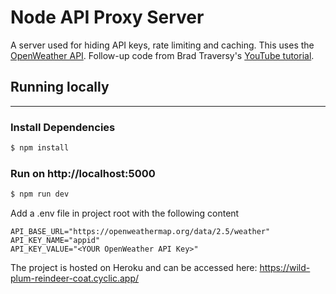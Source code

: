 # Node API Proxy Server

A server used for hiding API keys, rate limiting and caching. This uses the [OpenWeather API](https://openweathermap.org/api). Follow-up code from Brad Traversy's [YouTube tutorial](https://www.youtube.com/watch?v=ZGymN8aFsv4).

## Running locally
---
### Install Dependencies
```bash
$ npm install
```
### Run on http://localhost:5000
```bash
$ npm run dev
```
Add a .env file in project root with the following content
```
API_BASE_URL="https://openweathermap.org/data/2.5/weather"
API_KEY_NAME="appid"
API_KEY_VALUE="<YOUR OpenWeather API Key>"
```
The project is hosted on Heroku and can be accessed here: https://wild-plum-reindeer-coat.cyclic.app/

